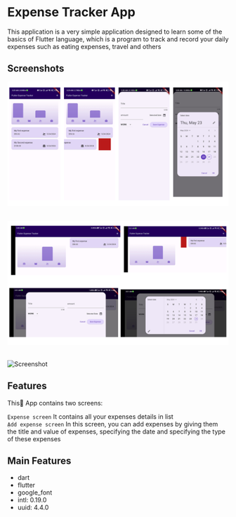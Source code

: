 # Expense Tracker App
This application is a very simple application designed to learn some of the basics
of Flutter language, which is a program to track and record your daily expenses
such as eating expenses, travel and others

## Screenshots

<img src="screenshots/screen-1.png" alt="Screenshot"> <br>

<br> <img src="screenshots/screen-2.png" alt="Screenshot">

<br> <img src="screenshots/app_1.gif" alt="Screenshot">

## Features

This ِApp contains two screens:

`ِExpense screen` It contains all your expenses details in list <br>
`ِAdd expense screen` In this screen, you can add expenses by giving them the title
 and value of expenses, specifying the date and specifying the type of these expenses <br>

## Main Features

* dart
* flutter 
* google_font
* intl: 0.19.0
* uuid: 4.4.0
